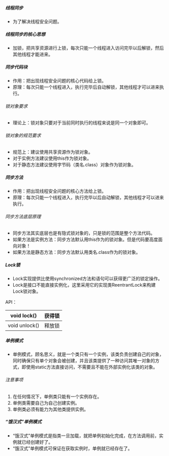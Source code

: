 ##### 线程同步

* 为了解决线程安全问题。

##### 线程同步的核心思想

* 加锁，把共享资源进行上锁，每次只能一个线程进入访问完毕以后解锁，然后其他线程才能进来。

##### 同步代码块

* 作用：把出现线程安全问题的核心代码给上锁。
* 原理：每次只能一个线程进入，执行完毕后自动解锁，其他线程才可以进来执行。

###### 锁对象要求

* 理论上：锁对象只要对于当前同时执行的线程来说是同一个对象即可。

###### 锁对象的规范要求

* 规范上：建议使用共享资源作为锁对象。
* 对于实例方法建议使用this作为锁对象。
* 对于静态方法建议使用字节码（类名.class）对象作为锁对象。

##### 同步方法

* 作用：把出现线程安全问题的核心方法给上锁。
* 原理：每次只能一个线程进入，执行完毕以后自动解锁，其他线程才可以进来执行。

###### 同步方法底层原理

* 同步方法其实底层也是有隐式锁对象的，只是锁的范围是整个方法代码。
* 如果方法是实例方法：同步方法默认用this作为的锁对象。但是代码要高度面向对象！
* 如果方法是静态方法：同步方法默认用类名.class作为的锁对象。

##### Lock锁

* Lock实现提供比使用synchronized方法和语句可以获得更广泛的锁定操作。
* Lock是接口不能直接实例化，这里采用它的实现类ReentrantLock来构建Lock锁对象。

API：

| void lock()   | 获得锁 |
| ------------- | ------ |
| void unlock() | 释放锁 |

##### 单例模式

* 单例模式，顾名思义，就是一个类只有一个实例，该类负责创建自己的对象，同时确保只有单个对象会被创建，并且该类提供了一种访问其唯一对象的方式，即使用static方法直接访问，不需要且不能在外部实例化该类的对象。

###### 注意事项

1. 在任何情况下，单例类只能有一个实例存在。
2. 单例类需要自己为自己创建实例。
3. 单例类必须有能力为其他类提供实例。

##### “饿汉式”单例模式

* “饿汉式”单例模式是指类一旦加载，就把单例初始化完成，在方法调用前，实例就已经创建好了。
* “饿汉式”单例模式可保证在获取实例时，单例就已经存在了。